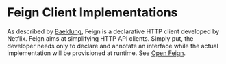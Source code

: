 # Feign Client Implementations

As described by [Baeldung](https://www.baeldung.com/intro-to-feign), Feign is a declarative HTTP client developed by Netflix. Feign aims at simplifying HTTP API clients. Simply put, the developer needs only to declare and annotate an interface while the actual implementation will be provisioned at runtime. See [Open Feign](https://github.com/OpenFeign/feign).
